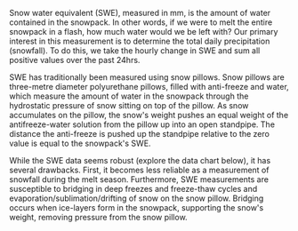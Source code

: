 Snow water equivalent (SWE), measured in mm, is the amount of water contained in the snowpack. In other words, if we were to melt the entire snowpack in a flash, how much water would we be left with? Our primary interest in this measurement is to determine the total daily precipitation (snowfall). To do this, we take the hourly change in SWE and sum all positive values over the past 24hrs. 
  
SWE has traditionally been measured using snow pillows. Snow pillows are three-metre diameter polyurethane pillows, filled with anti-freeze and water, which measure the amount of water in the snowpack through the hydrostatic pressure of snow sitting on top of the pillow. As snow accumulates on the pillow, the snow's weight pushes an equal weight of the antifreeze-water solution from the pillow up into an open standpipe. The distance the anti-freeze is pushed up the standpipe relative to the zero value is equal to the snowpack's SWE.

While the SWE data seems robust (explore the data chart below), it has several drawbacks. First, it becomes less reliable as a measurement of snowfall during the melt season. Furthermore, SWE measurements are susceptible to bridging in deep freezes and freeze-thaw cycles and evaporation/sublimation/drifting of snow on the snow pillow. Bridging occurs when ice-layers form in the snowpack, supporting the snow's weight, removing pressure from the snow pillow. 